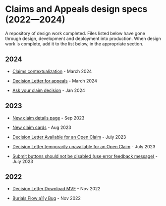# Claims and Appeals design specs (2022—2024)
A repository of design work completed. Files listed below have gone through design, development and deployment into production. When design work is complete, add it to the list below, in the appropriate section.


## 2024
* [Claims contextualization](https://www.figma.com/file/bWELjWsVqkf3BDx0PXqqam/Claim-Contextualization?type=design&node-id=1%3A12453&mode=design&t=ItUX7F88hBIYgoMt-1) - March 2024

* [Decision Letter for appeals](https://www.figma.com/file/v0y52xy4CvefxkYDqzXlnn/Decision-Letters-for-Appeals?type=design&node-id=0%3A1&mode=design&t=ItUX7F88hBIYgoMt-1) - March 2024

* [Ask your claim decision](https://www.figma.com/file/QuVTr9DMO5qjYrCgZXPNJ8/Ask-For-Your-Claim-Decision?type=design&node-id=2%3A1057&mode=design&t=ItUX7F88hBIYgoMt-1) - Jan 2024


## 2023
* [New claim details page](https://www.sketch.com/s/98e35645-34eb-40cf-80c1-6c4952943584/p/B9C46ABC-36AD-4CA8-9896-55762FC6912E/canvas) - Sep 2023

* [New claim cards](https://www.sketch.com/s/98e35645-34eb-40cf-80c1-6c4952943584/p/CEE34D8F-F5D3-46B7-85F8-8724BCBB5C76/canvas) - Aug 2023

*  [Decision Letter Available for an Open Claim](https://www.sketch.com/s/4806c02e-9cde-47ff-9326-f3a4acc53373/p/7874DF27-BF38-4D70-8AB6-E5BEFDCA3A21/canvas) - July 2023

* [Decision Letter temporarily unavailable for an Open Claim](https://www.sketch.com/s/0f11d505-f486-4ebb-9c33-36838cac2742) - July 2023

* [Submit buttons should not be disabled (use error feedback message)](https://www.sketch.com/s/574235f1-1c34-4d77-9123-6c2878e9b477) - July 2023

## 2022
* [Decision Letter Download MVF](https://www.sketch.com/s/8b025901-295d-4929-95cc-8dbeb28454b3/p/CAA1846C-79ED-4BDB-94B9-BA0EBE74EC5B/canvas) - Nov 2022

* [Burials Flow a11y Bug](https://www.sketch.com/s/4c0aad2f-9660-4944-9fcd-9de1d122ab8b/p/4DC554CF-886A-473E-B2E6-3C7D765E5BE5/canvas) - Nov 2022
